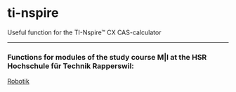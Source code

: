 # ti-nspire
Useful function for the TI-Nspire™ CX CAS-calculator
***
### Functions for modules of the study course M|I at the HSR Hochschule für Technik Rapperswil:
[Robotik](Robotic/)
